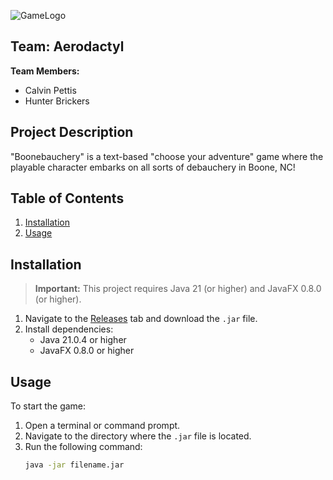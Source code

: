 ![GameLogo](https://github.com/ASU-Software-Engineering/aerodactyl-fall-2024/blob/main/src/main/resources/assets/Logo/logo3big.png)
## Team: Aerodactyl

**Team Members:**
- Calvin Pettis
- Hunter Brickers

## Project Description
"Boonebauchery" is a text-based "choose your adventure" game where the playable character embarks on all sorts of debauchery in Boone, NC!

## Table of Contents
1. [Installation](#installation)
2. [Usage](#usage)

## Installation
> **Important:** This project requires Java 21 (or higher) and JavaFX 0.8.0 (or higher).

1. Navigate to the [Releases](https://github.com/ASU-Software-Engineering/aerodactyl-fall-2024/releases) tab and download the `.jar` file.
2. Install dependencies:
   - Java 21.0.4 or higher
   - JavaFX 0.8.0 or higher

## Usage
To start the game:
1. Open a terminal or command prompt.
2. Navigate to the directory where the `.jar` file is located.
3. Run the following command:
   ```bash
   java -jar filename.jar
